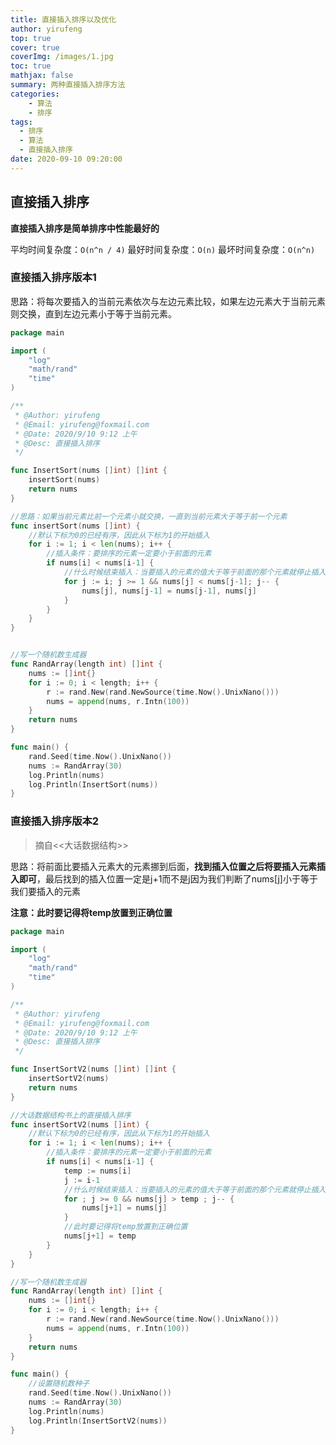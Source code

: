 ```yaml
---
title: 直接插入排序以及优化
author: yirufeng
top: true
cover: true
coverImg: /images/1.jpg
toc: true
mathjax: false
summary: 两种直接插入排序方法
categories: 
	- 算法
	- 排序
tags:
  - 排序
  - 算法
  - 直接插入排序
date: 2020-09-10 09:20:00
---
```


## 直接插入排序
**直接插入排序是简单排序中性能最好的**

平均时间复杂度：`O(n^n / 4)`
最好时间复杂度：`O(n)`
最坏时间复杂度：`O(n^n)`

### 直接插入排序版本1

思路：将每次要插入的当前元素依次与左边元素比较，如果左边元素大于当前元素则交换，直到左边元素小于等于当前元素。


```go
package main

import (
	"log"
	"math/rand"
	"time"
)

/**
 * @Author: yirufeng
 * @Email: yirufeng@foxmail.com
 * @Date: 2020/9/10 9:12 上午
 * @Desc: 直接插入排序
 */

func InsertSort(nums []int) []int {
	insertSort(nums)
	return nums
}

//思路：如果当前元素比前一个元素小就交换，一直到当前元素大于等于前一个元素
func insertSort(nums []int) {
	//默认下标为0的已经有序，因此从下标为1的开始插入
	for i := 1; i < len(nums); i++ {
		//插入条件：要排序的元素一定要小于前面的元素
		if nums[i] < nums[i-1] {
			//什么时候结束插入：当要插入的元素的值大于等于前面的那个元素就停止插入
			for j := i; j >= 1 && nums[j] < nums[j-1]; j-- {
				nums[j], nums[j-1] = nums[j-1], nums[j]
			}
		}
	}
}


//写一个随机数生成器
func RandArray(length int) []int {
	nums := []int{}
	for i := 0; i < length; i++ {
		r := rand.New(rand.NewSource(time.Now().UnixNano()))
		nums = append(nums, r.Intn(100))
	}
	return nums
}

func main() {
	rand.Seed(time.Now().UnixNano())
	nums := RandArray(30)
	log.Println(nums)
	log.Println(InsertSort(nums))
}

```

<!-- more -->

### 直接插入排序版本2

> 摘自<<大话数据结构>>

思路：将前面比要插入元素大的元素挪到后面，**找到插入位置之后将要插入元素插入即可**，最后找到的插入位置一定是j+1而不是j因为我们判断了nums[j]小于等于我们要插入的元素 

**注意：此时要记得将temp放置到正确位置**

```go
package main

import (
	"log"
	"math/rand"
	"time"
)

/**
 * @Author: yirufeng
 * @Email: yirufeng@foxmail.com
 * @Date: 2020/9/10 9:12 上午
 * @Desc: 直接插入排序
 */

func InsertSortV2(nums []int) []int {
	insertSortV2(nums)
	return nums
}

//大话数据结构书上的直接插入排序
func insertSortV2(nums []int) {
	//默认下标为0的已经有序，因此从下标为1的开始插入
	for i := 1; i < len(nums); i++ {
		//插入条件：要排序的元素一定要小于前面的元素
		if nums[i] < nums[i-1] {
			temp := nums[i]
			j := i-1
			//什么时候结束插入：当要插入的元素的值大于等于前面的那个元素就停止插入
			for ; j >= 0 && nums[j] > temp ; j-- {
				nums[j+1] = nums[j]
			}
			//此时要记得将temp放置到正确位置
			nums[j+1] = temp
		}
	}
}

//写一个随机数生成器
func RandArray(length int) []int {
	nums := []int{}
	for i := 0; i < length; i++ {
		r := rand.New(rand.NewSource(time.Now().UnixNano()))
		nums = append(nums, r.Intn(100))
	}
	return nums
}

func main() {
    //设置随机数种子
	rand.Seed(time.Now().UnixNano())
	nums := RandArray(30)
	log.Println(nums)
	log.Println(InsertSortV2(nums))
}

```

